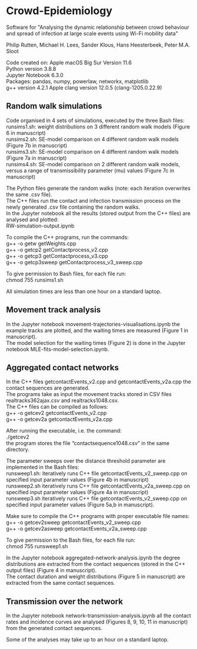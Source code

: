 # Crowd-Epidemiology

Software for "Analysing the dynamic relationship between crowd behaviour and spread of infection at large scale events using Wi-Fi mobility data"

Philip Rutten, Michael H. Lees, Sander Klous, Hans Heesterbeek, Peter M.A. Sloot

Code created on: Apple macOS Big Sur Version 11.6<br/>
Python version 3.8.8<br/>
Jupyter Notebook 6.3.0<br/>
Packages: pandas, numpy, powerlaw, networkx, matplotlib<br/>
g++ version 4.2.1 Apple clang version 12.0.5 (clang-1205.0.22.9)<br/>

## Random walk simulations

Code organised in 4 sets of simulations, executed by the three Bash files:<br/>
runsims1.sh: weight distributions on 3 different random walk models (Figure 6 in manuscript)<br/>
runsims2.sh: SE-model comparison on 4 different random walk models (Figure 7b in manuscript)<br/>
runsims3.sh: SE-model comparison on 4 different random walk models (Figure 7a in manuscript)<br/>
runsims4.sh: SE-model comparison on 2 different random walk models, versus a range of transmissibility parameter (mu) values  (Figure 7c in manuscript)

The Python files generate the random walks (note: each iteration overwrites the same .csv file).<br/>
The C++ files run the contact and infection transmission process on the newly generated .csv file containing the random walks.<br/>
In the Jupyter notebook all the results (stored output from the C++ files) are analysed and plotted:<br/>
RW-simulation-output.ipynb

To compile the C++ programs, run the commands:<br/>
g++ -o getw getWeights.cpp<br/>
g++ -o getcp2 getContactprocess_v2.cpp<br/>
g++ -o getcp3 getContactprocess_v3.cpp<br/>
g++ -o getcp3sweep getContactprocess_v3_sweep.cpp

To give permission to Bash files, for each file run:<br/>
chmod 755 runsims1.sh

All simulation times are less than one hour on a standard laptop.

## Movement track analysis

In the Jupyter notebook movement-trajectories-visualisations.ipynb the example tracks are plotted, and the waiting times are measured (Figure 1 in manuscript).<br/>
The model selection for the waiting times (Figure 2) is done in the Jupyter notebook MLE-fits-model-selection.ipynb.<br/>

## Aggregated contact networks

In the C++ files getcontactEvents_v2.cpp and getcontactEvents_v2a.cpp the contact sequences are generated.<br/>
The programs take as input the movement tracks stored in CSV files realtracks362ajax.csv and realtracks1048.csv.<br/>
The C++ files can be compiled as follows:<br/>
g++ -o getcev2 getcontactEvents_v2.cpp<br/>
g++ -o getcev2a getcontactEvents_v2a.cpp

After running the executable, i.e. the command:<br/>
./getcev2<br/>
the program stores the file “contactsequence1048.csv” in the same directory.<br/>

The parameter sweeps over the distance threshold parameter are implemented in the Bash files:<br/>
runsweep1.sh: iteratively runs C++ file getcontactEvents_v2_sweep.cpp on specified input parameter values (Figure 4b in manuscript)<br/>
runsweep2.sh iteratively runs C++ file getcontactEvents_v2a_sweep.cpp on specified input parameter values (Figure 4a in manuscript)<br/>
runsweep3.sh iteratively runs C++ file getcontactEvents_v2_sweep.cpp on specified input parameter values (Figure 5a,b in manuscript).

Make sure to compile the C++ programs with proper executable file names:<br/>
g++ -o getcev2sweep getcontactEvents_v2_sweep.cpp<br/>
g++ -o getcev2asweep getcontactEvents_v2a_sweep.cpp

To give permission to the Bash files, for each file run:<br/>
chmod 755 runsweep1.sh<br/>

In the Jupyter notebook aggregated-network-analysis.ipynb the degree distributions are extracted from the contact sequences (stored in the C++ output files) (Figure 4 in manuscript).<br/>
The contact duration and weight distributions (Figure 5 in manuscript) are extracted from the same contact sequences.

## Transmission over the network

In the Jupyter notebook network-transmission-analysis.ipynb all the contact rates and incidence curves are analysed (Figures 8, 9, 10, 11 in manuscript) from the generated contact sequences.<br/>

Some of the analyses may take up to an hour on a standard laptop.
